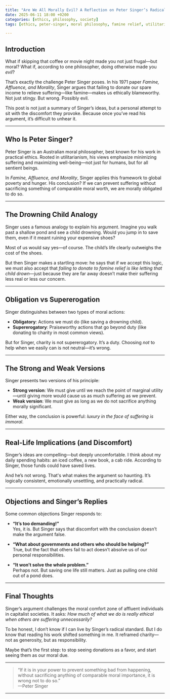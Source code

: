 ```yaml
---
title: "Are We All Morally Evil? A Reflection on Peter Singer’s Radical Ethics"
date: 2025-06-11 18:00 +0200
categories: [ethics, philosophy, society]
tags: [ethics, peter-singer, moral philosophy, famine relief, utilitarianism, charity]

---
```



## Introduction

What if skipping that coffee or movie night made you not just frugal—but moral? What if, according to one philosopher, doing otherwise made you *evil*?

That’s exactly the challenge Peter Singer poses. In his 1971 paper *Famine, Affluence, and Morality*, Singer argues that failing to donate our spare income to relieve suffering—like famine—makes us ethically blameworthy. Not just stingy. But wrong. Possibly evil.

This post is not just a summary of Singer’s ideas, but a personal attempt to sit with the discomfort they provoke. Because once you’ve read his argument, it’s difficult to unhear it.

---

## Who Is Peter Singer?

Peter Singer is an Australian moral philosopher, best known for his work in practical ethics. Rooted in utilitarianism, his views emphasize minimizing suffering and maximizing well-being—not just for humans, but for all sentient beings.

In *Famine, Affluence, and Morality*, Singer applies this framework to global poverty and hunger. His conclusion? If we can prevent suffering without sacrificing something of comparable moral worth, we are morally obligated to do so.

---


## The Drowning Child Analogy

Singer uses a famous analogy to explain his argument. Imagine you walk past a shallow pond and see a child drowning. Would you jump in to save them, even if it meant ruining your expensive shoes?

Most of us would say yes—of course. The child’s life clearly outweighs the cost of the shoes.

But then Singer makes a startling move: he says that if we accept this logic, we must also accept that *failing to donate to famine relief is like letting that child drown*—just because they are far away doesn’t make their suffering less real or less our concern.

---

## Obligation vs Supererogation

Singer distinguishes between two types of moral actions:

- **Obligatory**: Actions we must do (like saving a drowning child).
- **Supererogatory**: Praiseworthy actions that go beyond duty (like donating to charity in most common views).

But for Singer, charity is not supererogatory. It’s a duty. Choosing *not* to help when we easily can is not neutral—it’s wrong.

---

## The Strong and Weak Versions

Singer presents two versions of his principle:

- **Strong version**: We must give until we reach the point of marginal utility—until giving more would cause us as much suffering as we prevent.
- **Weak version**: We must give as long as we do not sacrifice anything morally significant.

Either way, the conclusion is powerful: *luxury in the face of suffering is immoral*.

---

## Real-Life Implications (and Discomfort)

Singer’s ideas are compelling—but deeply uncomfortable. I think about my daily spending habits: an iced coffee, a new book, a cab ride. According to Singer, those funds could have saved lives.

And he’s not wrong. That's what makes the argument so haunting. It’s logically consistent, emotionally unsettling, and practically radical.

---

## Objections and Singer’s Replies

Some common objections Singer responds to:

- **“It’s too demanding!”**  
  Yes, it is. But Singer says that discomfort with the conclusion doesn’t make the argument false.

- **“What about governments and others who should be helping?”**  
  True, but the fact that others fail to act doesn’t absolve us of our personal responsibilities.

- **“It won’t solve the whole problem.”**  
  Perhaps not. But saving one life still matters. Just as pulling one child out of a pond does.

---

## Final Thoughts

Singer’s argument challenges the moral comfort zone of affluent individuals in capitalist societies. It asks: *How much of what we do is really ethical when others are suffering unnecessarily?*

To be honest, I don’t know if I can live by Singer’s radical standard. But I do know that reading his work shifted something in me. It reframed charity—not as generosity, but as responsibility.

Maybe that’s the first step: to stop seeing donations as a favor, and start seeing them as our moral due.

---

> “If it is in your power to prevent something bad from happening, without sacrificing anything of comparable moral importance, it is wrong not to do so.”  
> —Peter Singer

---